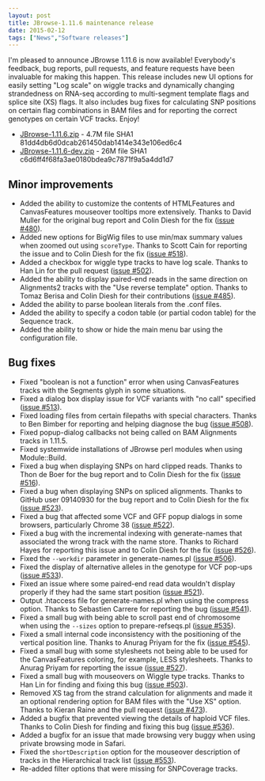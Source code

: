 ```yaml
---
layout: post
title: JBrowse-1.11.6 maintenance release
date: 2015-02-12
tags: ["News","Software releases"]
---
```


I'm pleased to announce JBrowse 1.11.6 is now available! Everybody's feedback, bug reports, pull requests, and feature requests have been invaluable for making this happen. This release includes new UI options for easily setting "Log scale" on wiggle tracks and dynamically changing strandedness on RNA-seq according to multi-segment template flags and splice site (XS) flags. It also includes bug fixes for calculating SNP positions on certain flag combinations in BAM files and for reporting the correct genotypes on certain VCF tracks. Enjoy!

*   [JBrowse-1.11.6.zip](http://jbrowse.org/wordpress/wp-content/plugins/download-monitor/download.php?id=99) - 4.7M
file SHA1 81dd4db6d0dcab261450dab1414e343e106ed6c4
*   [JBrowse-1.11.6-dev.zip](http://jbrowse.org/wordpress/wp-content/plugins/download-monitor/download.php?id=100) - 26M
file SHA1 c6d6ff4f68fa3ae0180bdea9c7871f9a5a4dd1d7

## Minor improvements

*   Added the ability to customize the contents of HTMLFeatures and CanvasFeatures mouseover tooltips more extensively. Thanks to David Muller for the original bug report and Colin Diesh for the fix ([issue #480](https://github.com/gmod/jbrowse/issues/480)).
*   Added new options for BigWig files to use min/max summary values when zoomed out using `scoreType`. Thanks to Scott Cain for reporting the issue and to Colin Diesh for the fix ([issue #518](https://github.com/gmod/jbrowse/issues/518)).
*   Added a checkbox for wiggle type tracks to have log scale. Thanks to Han Lin for the pull request ([issue #502](https://github.com/gmod/jbrowse/issues/502)).
*   Added the ability to display paired-end reads in the same direction on Alignments2 tracks with the "Use reverse template" option. Thanks to Tomaz Berisa and Colin Diesh for their contributions ([issue #485](https://github.com/gmod/jbrowse/issues/485)).
*   Added the ability to parse boolean literals from the .conf files.
*   Added the ability to specify a codon table (or partial codon table) for the Sequence track.
*   Added the ability to show or hide the main menu bar using the configuration file.

## Bug fixes

*   Fixed "boolean is not a function" error when using CanvasFeatures tracks with the Segments glyph in some situations.
*   Fixed a dialog box display issue for VCF variants with "no call" specified ([issue #513](https://github.com/gmod/jbrowse/issues/513)).
*   Fixed loading files from certain filepaths with special characters. Thanks to Ben Bimber for reporting and helping diagnose the bug ([issue #508](https://github.com/gmod/jbrowse/issues/508)).
*   Fixed popup-dialog callbacks not being called on BAM Alignments tracks in 1.11.5.
*   Fixed systemwide installations of JBrowse perl modules when using Module::Build.
*   Fixed a bug when displaying SNPs on hard clipped reads. Thanks to Thon de Boer for the bug report and to Colin Diesh for the fix ([issue #516](https://github.com/gmod/jbrowse/issues/516)).
*   Fixed a bug when displaying SNPs on spliced alignments. Thanks to GitHub user 09140930 for the bug report and to Colin Diesh for the fix ([issue #523](https://github.com/gmod/jbrowse/issues/523)).
*   Fixed a bug that affected some VCF and GFF popup dialogs in some browsers, particularly Chrome 38 ([issue #522](https://github.com/gmod/jbrowse/issues/522)).
*   Fixed a bug with the incremental indexing with generate-names that associated the wrong track with the name store. Thanks to Richard Hayes for reporting this issue and to Colin Diesh for the fix ([issue #526](https://github.com/gmod/jbrowse/issues/526)).
*   Fixed the `--workdir` parameter in generate-names.pl ([issue #506](https://github.com/gmod/jbrowse/issues/506)).
*   Fixed the display of alternative alleles in the genotype for VCF pop-ups ([issue #533](https://github.com/gmod/jbrowse/issues/533)).
*   Fixed an issue where some paired-end read data wouldn't display properly if they had the same start position ([issue #521](https://github.com/gmod/jbrowse/issues/521)).
*   Output .htaccess file for generate-names.pl when using the compress option. Thanks to Sebastien Carrere for reporting the bug ([issue #541](https://github.com/gmod/jbrowse/issues/541)).
*   Fixed a small bug with being able to scroll past end of chromosome when using the `--sizes` option to prepare-refseqs.pl ([issue #535](https://github.com/gmod/jbrowse/issues/535)).
*   Fixed a small internal code inconsistency with the positioning of the vertical position line. Thanks to Anurag Priyam for the fix ([issue #545](https://github.com/gmod/jbrowse/issues/545)).
*   Fixed a small bug with some stylesheets not being able to be used for the CanvasFeatures coloring, for example, LESS stylesheets. Thanks to Anurag Priyam for reporting the issue ([issue #527](https://github.com/gmod/jbrowse/issues/527)).
*   Fixed a small bug with mouseovers on Wiggle type tracks. Thanks to Han Lin for finding and fixing this bug ([issue #503](https://github.com/gmod/jbrowse/issues/503)).
*   Removed XS tag from the strand calculation for alignments and made it an optional rendering option for BAM files with the "Use XS" option. Thanks to Kieran Raine and the pull request ([issue #473](https://github.com/gmod/jbrowse/issues/473)).
*   Added a bugfix that prevented viewing the details of haploid VCF files. Thanks to Colin Diesh for finding and fixing this bug ([issue #536](https://github.com/gmod/jbrowse/issues/536)).
*   Added a bugfix for an issue that made browsing very buggy when using private browsing mode in Safari.
*   Fixed the `shortDescription` option for the mouseover description of tracks in the Hierarchical track list ([issue #553](https://github.com/gmod/jbrowse/issues/553)).
*   Re-added filter options that were missing for SNPCoverage tracks.